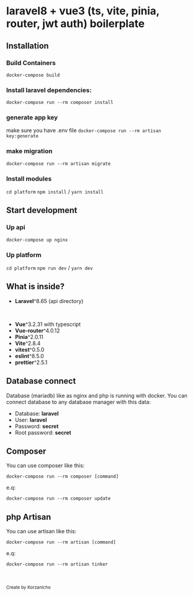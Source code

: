 # laravel8 + vue3 (ts, vite, pinia, router, jwt auth) boilerplate # 

## Installation ##

### Build Containers ###

`docker-compose build`

### Install laravel dependencies: ###

`docker-compose run --rm composer install`

### generate app key ###
make sure you have .env file
`docker-compose run --rm artisan key:generate`

### make migration ###
`docker-compose run --rm artisan migrate`

### Install modules ###

`cd platform`
`npm install` / `yarn install`

## Start development ##

### Up api ###

`docker-compose up nginx`

### Up platform ###

`cd platform`
`npm run dev` / `yarn dev`



## What is inside? ##

* __Laravel__^8.65 (api directory)  <br>
<br>

* __Vue__^3.2.31 with typescript <br>
* __Vue-router__^4.0.12 <br>
* __Pinia__^2.0.11 <br>
* __Vite__^2.8.4 <br>
* __vitest__^0.5.0 <br>
* __eslint__^8.5.0 <br>
* __prettier__^2.5.1 <br>

## Database connect ##

Database (mariadb) like as nginx and php is running with docker. You can connect database to any database manager with this data:

* Database: __laravel__
* User: __laravel__
* Password: __secret__
* Root password: __secret__

## Composer ##

You can use composer like this:

`docker-compose run --rm composer [command]`

e.q:

`docker-compose run --rm composer update`

## php Artisan ##

You can use artisan like this:

`docker-compose run --rm artisan [command]`

e.q:

`docker-compose run --rm artisan tinker`

<br><br>
<small> Create by Korzanicho </small>
